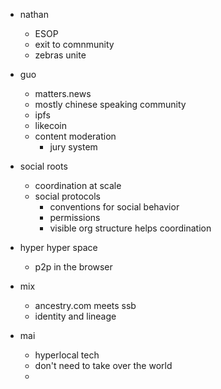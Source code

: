 - nathan
	- ESOP
	- exit to comnmunity
	- zebras unite
- guo
	- matters.news
	- mostly chinese speaking community
	- ipfs
	- likecoin
	- content moderation
		- jury system

- social roots
	- coordination at scale
	- social protocols
		- conventions for social behavior
		- permissions
		- visible org structure helps coordination

- hyper hyper space
	- p2p in the browser

- mix
	- ancestry.com meets ssb
	- identity and lineage


- mai
	- hyperlocal tech
	- don't need to take over the world
	- 
